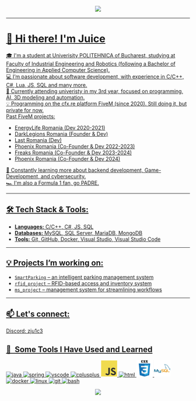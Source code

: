 <p align="center">
<a href="https://www.linkedin.com/in/adrian-mihai-olaru-4498092a0/">
  <img height="50" src="https://user-images.githubusercontent.com/46517096/166973395-19676cd8-f8ec-4abf-83ff-da8243505b82.png"/>
</p>

---

# 👋 Hi there! I'm Juice

🎓 I'm a student at Univerisity POLITEHNICA of Bucharest, studying at Faculty of Industrial Engineering and Robotics (following a Bachelor of Engineering in Applied Computer Science).  
💻 I’m passionate about software development, with experience in C/C++, C#, Lua, JS, SQL and many more.  
🚀 Currently attending univeristy in my 3rd year, focused on programming, AI, 3D modeling and automation.  
💡 Programming on the cfx.re platform FiveM (since 2020). Still doing it, but private for now.  
  Past FiveM projects: 
  - EnergyLife Romania (Dev 2020-2021)
  - DarkLegions Romania (Founder & Dev)
  - Last Romania (Dev)
  - Phoenix Romania (Co-Founder & Dev 2022-2023)
  - Freaks Romania (Co-Founder & Dev 2023-2024)
  - Phoenix Romania (Co-Founder & Dev 2024)

🌱 Constantly learning more about backend development, Game-Development, and cybersecurity.  
🏎️ I'm also a Formula 1 fan, go PADRE.  

---

## 🛠️ Tech Stack & Tools:
- **Languages:** C/C++, C#, JS, SQL
- **Databases:** MySQL, SQL Server, MariaDB, MongoDB
- **Tools:** Git, GitHub, Docker, Visual Studio, Visual Studio Code

---

## 💡 Projects I’m working on:
- `SmartParking` – an intelligent parking management system
- `rfid_project` – RFID-based access and inventory system
- `ms_project` – management system for streamlining workflows

---

## 📫 Let's connect:
Discord: zju1c3

<h2> 🚀 &nbsp;Some Tools I Have Used and Learned</h2>
<p align="left">
  
  <img src="https://cdn.jsdelivr.net/gh/devicons/devicon@latest/icons/java/java-original-wordmark.svg" alt="java" width="45" height="45"/>
  <img src="https://cdn.jsdelivr.net/gh/devicons/devicon@latest/icons/spring/spring-original-wordmark.svg" alt="spring" width="45" height="45" />
  <img src="https://cdn.jsdelivr.net/gh/devicons/devicon@latest/icons/visualstudio/visualstudio-original.svg" alt="vscode" width="45" height="45"/>
  <img src="https://cdn.jsdelivr.net/gh/devicons/devicon@latest/icons/cplusplus/cplusplus-original.svg" alt="cplusplus" width="45" height="45"/>
  <img src="https://raw.githubusercontent.com/devicons/devicon/master/icons/javascript/javascript-original.svg" alt="javascript" width="45" height="45" />
  <img src="https://cdn.jsdelivr.net/gh/devicons/devicon/icons/html5/html5-original.svg" alt="html" width="45" height="45"/>
  <img src="https://raw.githubusercontent.com/devicons/devicon/master/icons/css3/css3-original-wordmark.svg" alt="css3" width="45" height="45" />
  <img src="https://raw.githubusercontent.com/devicons/devicon/master/icons/mysql/mysql-original-wordmark.svg" alt="mysql" width="45" height="45" />
  <img src="https://cdn.jsdelivr.net/gh/devicons/devicon@latest/icons/docker/docker-original-wordmark.svg" alt="docker" width="45" height="45"/>
  <img src="https://cdn.jsdelivr.net/gh/devicons/devicon/icons/linux/linux-original.svg" alt="linux" width="45" height="45"/>       
  <img src="https://cdn.jsdelivr.net/gh/devicons/devicon@latest/icons/git/git-original-wordmark.svg" alt="git" width="45" height="45"/>
  <img src="https://cdn.jsdelivr.net/gh/devicons/devicon/icons/bash/bash-original.svg" alt="bash" width="45" height="45"/>
</p>

<p align="center">
  <img src="https://capsule-render.vercel.app/api?type=waving&color=gradient&height=100&section=footer"/>
</p>
